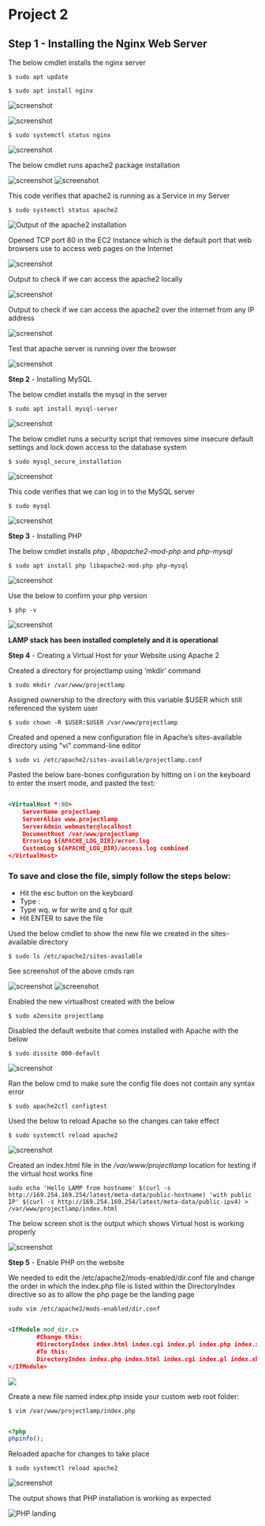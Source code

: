# Project 2

**Step 1** - Installing the Nginx Web Server
---

The below cmdlet installs the nginx server

`$ sudo apt update`

`$ sudo apt install nginx`

![screenshot](https://github.com/Tofumy/Tofumy-PBL2/blob/main/sudo-apt1.JPG)

![screenshot](https://github.com/Tofumy/Tofumy-PBL2/blob/main/sudo-apt-install.JPG)

`$ sudo systemctl status nginx`

![screenshot](https://github.com/Tofumy/Tofumy-PBL2/blob/main/systemctl-status.JPG)

















The below cmdlet runs apache2 package installation



![screenshot](https://github.com/Tofumy/Tofumy-PBL/blob/main/Pics2.PNG)
![screenshot](https://github.com/Tofumy/Tofumy-PBL/blob/main/Pics2b.PNG)

This code verifies that apache2 is running as a Service in my Server

`$ sudo systemctl status apache2`

![Output of the apache2 installation](https://github.com/Tofumy/Tofumy-PBL/blob/main/Pics3.PNG)

Opened TCP port 80 in the EC2 Instance which is the default port that web browsers use to access web pages on the Internet

![screenshot](https://github.com/Tofumy/Tofumy-PBL/blob/main/Inboundrule.PNG)


Output to check if we can access the apache2 locally

![screenshot](https://github.com/Tofumy/Tofumy-PBL/blob/main/curl-checks-local.PNG)

Output to check if we can access the apache2 over the internet from any IP address

![screenshot](https://github.com/Tofumy/Tofumy-PBL/blob/main/curl-checks-internet.PNG)


Test that apache server is running over the browser

![screenshot](https://github.com/Tofumy/Tofumy-PBL/blob/main/apache-browser-test.PNG)



**Step 2** - Installing MySQL

The below cmdlet installs the mysql in the server

`$ sudo apt install mysql-server`

![screenshot](https://github.com/Tofumy/Tofumy-PBL/blob/main/install-mysql.PNG)

The below cmdlet runs a security script that removes sime insecure default settings and lock down access to the database system

`$ sudo mysql_secure_installation`

![screenshot](https://github.com/Tofumy/Tofumy-PBL/blob/main/secure-sql.PNG)


This code verifies that we can log in to the MySQL server

`$ sudo mysql`

![screenshot](https://github.com/Tofumy/Tofumy-PBL/blob/main/test-mysql.PNG)




**Step 3** - Installing PHP

The below cmdlet installs *php* , *libapache2-mod-php* and *php-mysql*

`$ sudo apt install php libapache2-mod-php php-mysql`

![screenshot](https://github.com/Tofumy/Tofumy-PBL/blob/main/install-php.PNG)


Use the below to confirm your php version 

`$ php -v`

![screenshot](https://github.com/Tofumy/Tofumy-PBL/blob/main/php-version.PNG)


**LAMP stack has been installed completely and it is operational**



**Step 4** - Creating a Virtual Host for your Website using Apache 2


Created a directory for projectlamp using ‘mkdir’ command

`$ sudo mkdir /var/www/projectlamp`

Assigned ownership to the directory with this variable $USER which still referenced the system user

`$ sudo chown -R $USER:$USER /var/www/projectlamp`

Created and opened a new configuration file in Apache’s sites-available directory using "vi" command-line editor

`$ sudo vi /etc/apache2/sites-available/projectlamp.conf`

Pasted the below bare-bones configuration by hitting on i on the keyboard to enter the insert mode, and pasted the text:

```xml

<VirtualHost *:80>
    ServerName projectlamp
    ServerAlias www.projectlamp 
    ServerAdmin webmaster@localhost
    DocumentRoot /var/www/projectlamp
    ErrorLog ${APACHE_LOG_DIR}/error.log
    CustomLog ${APACHE_LOG_DIR}/access.log combined
</VirtualHost>

```

### To save and close the file, simply follow the steps below:

- Hit the esc button on the keyboard
- Type :
- Type wq. w for write and q for quit
- Hit ENTER to save the file

Used the below cmdlet to show the new file we created in the sites-available directory

`$ sudo ls /etc/apache2/sites-available`

See screenshot of the above cmds ran

![screenshot](https://github.com/Tofumy/Tofumy-PBL/blob/main/Virtualhost.PNG)
![screenshot](https://github.com/Tofumy/Tofumy-PBL/blob/main/Virtualhost2.PNG)


Enabled the new virtualhost created with the below

`$ sudo a2ensite projectlamp`

Disabled the default website that comes installed with Apache with the below

`$ sudo dissite 000-default`

![screenshot](https://github.com/Tofumy/Tofumy-PBL/blob/main/enable-disableVH.PNG)


Ran the below cmd to make sure the config file does not contain any syntax error

`$ sudo apache2ctl configtest`

Used the below to reload Apache so the changes can take effect

`$ sudo systemctl reload apache2`


![screenshot](https://github.com/Tofumy/Tofumy-PBL/blob/main/config-test.PNG)


Created an index.html file in the */var/www/projectlamp* location for testing if the virtual host works fine

`sudo echo 'Hello LAMP from hostname' $(curl -s http://169.254.169.254/latest/meta-data/public-hostname) 'with public IP' $(curl -s http://169.254.169.254/latest/meta-data/public-ipv4) > /var/www/projectlamp/index.html`


The below screen shot is the output which shows Virtual host is working properly


![screenshot](https://github.com/Tofumy/Tofumy-PBL/blob/main/config-test-output.PNG)




**Step 5** - Enable PHP on the website

We needed to edit the /etc/apache2/mods-enabled/dir.conf file and change the order in which the index.php file is listed within the DirectoryIndex directive so as to allow the php page be the landing page

`sudo vim /etc/apache2/mods-enabled/dir.conf`

```xml

<IfModule mod_dir.c>
        #Change this:
        #DirectoryIndex index.html index.cgi index.pl index.php index.xhtml index.htm
        #To this:
        DirectoryIndex index.php index.html index.cgi index.pl index.xhtml index.htm
</IfModule>

```

![](https://github.com/Tofumy/Tofumy-PBL/blob/main/change-dirconf.PNG)


Create a new file named index.php inside your custom web root folder:

`$ vim /var/www/projectlamp/index.php`


```php

<?php
phpinfo();

```

Reloaded apache for changes to take place

`$ sudo systemctl reload apache2`

![screenshot](https://github.com/Tofumy/Tofumy-PBL/blob/main/indexphp.PNG)



The output shows that PHP installation is working as expected

![PHP landing](https://github.com/Tofumy/Tofumy-PBL/blob/main/landingphp.PNG)
